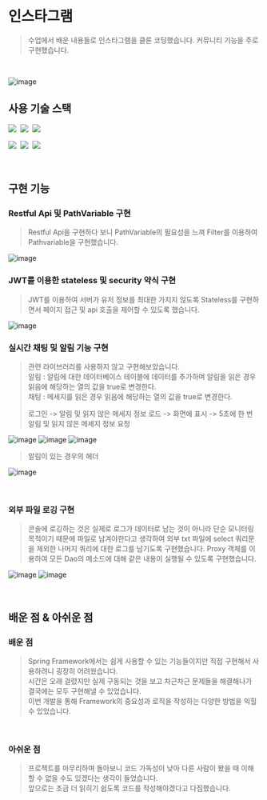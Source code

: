 # 인스타그램
> 수업에서 배운 내용들로 인스타그램을 클론 코딩했습니다.
> 커뮤니티 기능을 주로 구현했습니다.
<br>

![image](https://user-images.githubusercontent.com/94529254/182906796-08b86f06-0dfe-461e-a6ed-dd502b23026a.png)
<br>

## 사용 기술 스택
<p>
  <img src="https://img.shields.io/badge/HTML-e34f26?style=flat-square&logo=HTML5&logoColor=white">&nbsp;
  <img src="https://img.shields.io/badge/Javascript-f7df1e?style=flat-square&logo=Javascript&logoColor=black">&nbsp;
  <img src="https://img.shields.io/badge/CSS-1572b6?style=flat-square&logo=css3&logoColor=white">
</p>
<p>
  <img src="https://img.shields.io/badge/Java-007396?style=flat-square&logo=Java&logoColor=white">&nbsp;
  <img src="https://img.shields.io/badge/MariaBD-1f305f?style=flat-square&logo=MariaDB%20Foundation&logoColor=white">&nbsp;
  <img src="https://img.shields.io/badge/Tomcat-F8DC75?style=flat-square&logo=Apache%20Tomcat&logoColor=black">
</p>
<br>

## 구현 기능
### Restful Api 및 PathVariable 구현
> Restful Api을 구현하다 보니 PathVariable의 필요성을 느껴 Filter를 이용하여 Pathvariable을 구현했습니다.

![image](https://user-images.githubusercontent.com/94529254/182889609-ce5178a5-c9f8-44e4-81ac-ef7d82497faa.png)
<br>

### JWT를 이용한 stateless 및 security 약식 구현
> JWT를 이용하여 서버가 유저 정보를 최대한 가지지 않도록 Stateless를 구현하면서 페이지 접근 및 api 호출을 제어할 수 있도록 했습니다.

![image](https://user-images.githubusercontent.com/94529254/182893462-16d3bfe2-4995-41a6-a908-6ff5f745484c.png)
<br>

### 실시간 채팅 및 알림 기능 구현
> 관련 라이브러리를 사용하지 않고 구현해보았습니다.<br>
> 알림 : 알림에 대한 데이터베이스 테이블에 데이터를 추가하며 알림을 읽은 경우 읽음에 해당하는 열의 값을 true로 변경한다.<br>
> 채팅 : 메세지를 읽은 경우 읽음에 해당하는 열의 값을 true로 변경한다.<br>
> 
> 로그인 -> 알림 및 읽지 않은 메세지 정보 로드 -> 화면에 표시 -> 5초에 한 번 알림 및 읽지 않은 메세지 정보 요청<br>

![image](https://user-images.githubusercontent.com/94529254/182902775-7a76dd59-f090-4d21-851a-9756711532da.png)
![image](https://user-images.githubusercontent.com/94529254/182903882-6c624c86-2b27-49d1-b047-a1e75ce634f0.png)
![image](https://user-images.githubusercontent.com/94529254/182904139-45bd2edc-d6b0-4f40-830b-08d786c828da.png)

> 알림이 있는 경우의 헤더

![image](https://user-images.githubusercontent.com/94529254/182907005-b30e36d7-dc0b-4397-b6a5-32462ebf9d89.png)

<br>

### 외부 파일 로깅 구현
> 콘솔에 로깅하는 것은 실제로 로그가 데이터로 남는 것이 아니라 단순 모니터링 목적이기 때문에 파일로 남겨야한다고 생각하여 외부 txt 파일에 select 쿼리문을 제외한 나머지 쿼리에 대한 로그를 남기도록 구현했습니다.
> Proxy 객체를 이용하여 모든 Dao의 메소드에 대해 같은 내용이 실행될 수 있도록 구현했습니다.

![image](https://user-images.githubusercontent.com/94529254/182905808-d2557035-d9d2-46cb-98d7-38e6dcfa0efd.png)
![image](https://user-images.githubusercontent.com/94529254/182905922-06416137-431e-4121-9867-ab09461abbfe.png)

<br>

## 배운 점 & 아쉬운 점
### 배운 점
> Spring Framework에서는 쉽게 사용할 수 있는 기능들이지만 직접 구현해서 사용하려니 굉장히 어려웠습니다.<br>
> 시간은 오래 걸렸지만 실제 구동되는 것을 보고 차근차근 문제들을 해결해나가 결국에는 모두 구현해낼 수 있었습니다.<br>
> 이번 개발을 통해 Framework의 중요성과 로직을 작성하는 다양한 방법을 익힐 수 있었습니다.
<br>

### 아쉬운 점
> 프로젝트를 마무리하며 돌아보니 코드 가독성이 낮아 다른 사람이 봤을 때 이해할 수 없을 수도 있겠다는 생각이 들었습니다.<br>
> 앞으로는 조금 더 읽히기 쉽도록 코드를 작성해야겠다고 다짐했습니다.
